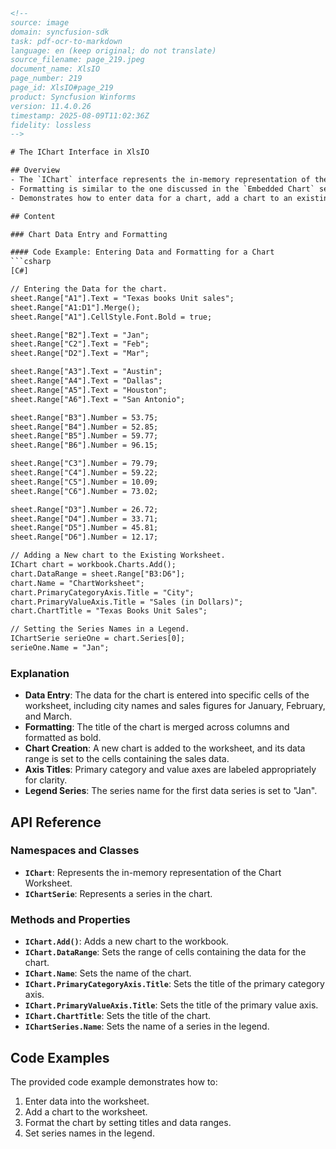 ```html
<!-- 
source: image
domain: syncfusion-sdk
task: pdf-ocr-to-markdown
language: en (keep original; do not translate)
source_filename: page_219.jpeg
document_name: XlsIO
page_number: 219
page_id: XlsIO#page_219
product: Syncfusion Winforms
version: 11.4.0.26
timestamp: 2025-08-09T11:02:36Z
fidelity: lossless
-->

# The IChart Interface in XlsIO

## Overview
- The `IChart` interface represents the in-memory representation of the Chart Worksheet in an Excel workbook.
- Formatting is similar to the one discussed in the `Embedded Chart` section.
- Demonstrates how to enter data for a chart, add a chart to an existing worksheet, and set series names in a legend.

## Content

### Chart Data Entry and Formatting

#### Code Example: Entering Data and Formatting for a Chart
```csharp
[C#]

// Entering the Data for the chart.
sheet.Range["A1"].Text = "Texas books Unit sales";
sheet.Range["A1:D1"].Merge();
sheet.Range["A1"].CellStyle.Font.Bold = true;

sheet.Range["B2"].Text = "Jan";
sheet.Range["C2"].Text = "Feb";
sheet.Range["D2"].Text = "Mar";

sheet.Range["A3"].Text = "Austin";
sheet.Range["A4"].Text = "Dallas";
sheet.Range["A5"].Text = "Houston";
sheet.Range["A6"].Text = "San Antonio";

sheet.Range["B3"].Number = 53.75;
sheet.Range["B4"].Number = 52.85;
sheet.Range["B5"].Number = 59.77;
sheet.Range["B6"].Number = 96.15;

sheet.Range["C3"].Number = 79.79;
sheet.Range["C4"].Number = 59.22;
sheet.Range["C5"].Number = 10.09;
sheet.Range["C6"].Number = 73.02;

sheet.Range["D3"].Number = 26.72;
sheet.Range["D4"].Number = 33.71;
sheet.Range["D5"].Number = 45.81;
sheet.Range["D6"].Number = 12.17;

// Adding a New chart to the Existing Worksheet.
IChart chart = workbook.Charts.Add();
chart.DataRange = sheet.Range["B3:D6"];
chart.Name = "ChartWorksheet";
chart.PrimaryCategoryAxis.Title = "City";
chart.PrimaryValueAxis.Title = "Sales (in Dollars)";
chart.ChartTitle = "Texas Books Unit Sales";

// Setting the Series Names in a Legend.
IChartSerie serieOne = chart.Series[0];
serieOne.Name = "Jan";
```

### Explanation
- **Data Entry**: The data for the chart is entered into specific cells of the worksheet, including city names and sales figures for January, February, and March.
- **Formatting**: The title of the chart is merged across columns and formatted as bold.
- **Chart Creation**: A new chart is added to the worksheet, and its data range is set to the cells containing the sales data.
- **Axis Titles**: Primary category and value axes are labeled appropriately for clarity.
- **Legend Series**: The series name for the first data series is set to "Jan".

## API Reference

### Namespaces and Classes
- **`IChart`**: Represents the in-memory representation of the Chart Worksheet.
- **`IChartSerie`**: Represents a series in the chart.

### Methods and Properties
- **`IChart.Add()`**: Adds a new chart to the workbook.
- **`IChart.DataRange`**: Sets the range of cells containing the data for the chart.
- **`IChart.Name`**: Sets the name of the chart.
- **`IChart.PrimaryCategoryAxis.Title`**: Sets the title of the primary category axis.
- **`IChart.PrimaryValueAxis.Title`**: Sets the title of the primary value axis.
- **`IChart.ChartTitle`**: Sets the title of the chart.
- **`IChartSeries.Name`**: Sets the name of a series in the legend.

## Code Examples

The provided code example demonstrates how to:
1. Enter data into the worksheet.
2. Add a chart to the worksheet.
3. Format the chart by setting titles and data ranges.
4. Set series names in the legend.

<!-- tags: [XlsIO, IChart, Chart, Worksheet, DataEntry, ChartFormatting, SeriesNames] keywords: [Excel, Workbook, Worksheet, Chart, DataRange, AxisTitle, Legend] -->
```